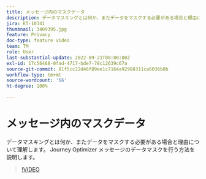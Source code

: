 ```yaml
---
title: メッセージ内のマスクデータ
description: データマスキングとは何か、またデータをマスクする必要がある場合と理由について理解します。 Journey Optimizer メッセージのデータマスクを行う方法を説明します。
jira: KT-10341
thumbnail: 3409395.jpg
feature: Privacy
doc-type: feature video
team: TM
role: User
last-substantial-update: 2022-09-21T00:00:00Z
exl-id: 17c56468-0fad-4717-bde7-78c12639c67a
source-git-commit: 81f5cc22d46f89ee1c7164a92988311ca6036b8b
workflow-type: tm+mt
source-wordcount: '56'
ht-degree: 100%

---
```


# メッセージ内のマスクデータ

データマスキングとは何か、またデータをマスクする必要がある場合と理由について理解します。 Journey Optimizer メッセージのデータマスクを行う方法を説明します。

>[!VIDEO](https://video.tv.adobe.com/v/3409395?quality=12&learn=on)

